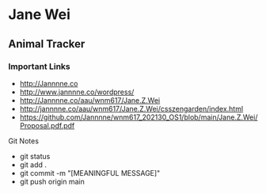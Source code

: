# Jane Wei

## Animal Tracker

### Important Links

- http://Jannnne.co
- http://www.jannnne.co/wordpress/
- http://Jannnne.co/aau/wnm617/Jane.Z.Wei
- http://jannnne.co/aau/wnm617/Jane.Z.Wei/csszengarden/index.html
- https://github.com/Jannnne/wnm617_202130_OS1/blob/main/Jane.Z.Wei/Proposal.pdf.pdf

Git Notes
- git status
- git add .
- git commit -m "[MEANINGFUL MESSAGE]"
- git push origin main